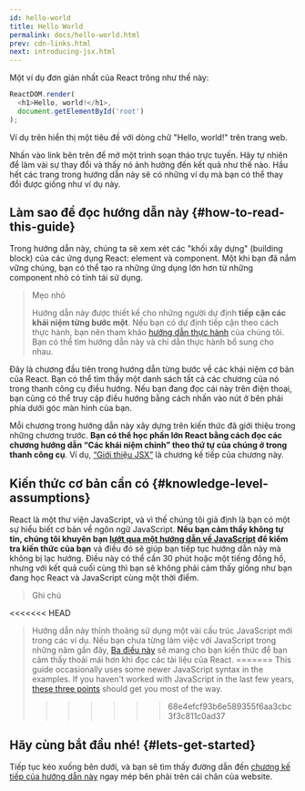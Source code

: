 ```yaml
---
id: hello-world
title: Hello World
permalink: docs/hello-world.html
prev: cdn-links.html
next: introducing-jsx.html
---
```


Một ví dụ đơn giản nhất của React trông như thế này:

```js
ReactDOM.render(
  <h1>Hello, world!</h1>,
  document.getElementById('root')
);
```

Ví dụ trên hiển thị một tiêu đề với dòng chữ "Hello, world!" trên trang web.

[](codepen://hello-world)

Nhấn vào link bên trên để mở một trình soạn thảo trực tuyến. Hãy tự nhiên để làm vài sự thay đổi và thấy nó ảnh hưởng đến kết quả như thế nào. Hầu hết các trang trong hướng dẫn này sẽ có những ví dụ mà bạn có thể thay đổi được giống như ví dụ này.


## Làm sao để đọc hướng dẫn này {#how-to-read-this-guide}

Trong hướng dẫn này, chúng ta sẽ xem xét các "khối xây dựng" (building block) của các ứng dụng React: element và component. Một khi bạn đã nắm vững chúng, bạn có thể tạo ra những ứng dụng lớn hơn từ những component nhỏ có tính tái sử dụng.

>Mẹo nhỏ
>
>Hướng dẫn này được thiết kế cho những người dự định **tiếp cận các khái niệm từng bước một**. Nếu bạn có dự định tiếp cận theo cách thực hành, bạn nên tham khảo [hướng dẫn thực hành](/tutorial/tutorial.html) của chúng tôi. Bạn có thể tìm hướng dẫn này và chỉ dẫn thực hành bổ sung cho nhau.

Đây là chương đầu tiên trong hướng dẫn từng bước về các khái niệm cơ bản của React. Bạn có thể tìm thấy một danh sách tất cả các chương của nó trong thanh công cụ điều hướng. Nếu bạn đang đọc cái này trên điện thoại, bạn cũng có thể truy cập điều hướng bằng cách nhấn vào nút ở bên phải phía dưới góc màn hình của bạn.

Mỗi chương trong hướng dẫn này xây dựng trên kiến thức đã giới thiệu trong những chương trước. **Bạn có thể học phần lớn React bằng cách đọc các chương hướng dẫn “Các khái niệm chính” theo thứ tự của chúng ở trong thanh công cụ**. Ví dụ, [“Giới thiệu JSX”](/docs/introducing-jsx.html) là chương kế tiếp của chương này.

## Kiến thức cơ bản cần có {#knowledge-level-assumptions}

React là một thư viện JavaScript, và vì thế chúng tôi giả định là bạn có một sự hiểu biết cơ bản về ngôn ngữ JavaScript. **Nếu bạn cảm thấy không tự tin, chúng tôi khuyên bạn [lướt qua một hướng dẫn về JavaScript](https://developer.mozilla.org/en-US/docs/Web/JavaScript/A_re-introduction_to_JavaScript) để kiểm tra kiến thức của bạn** và điều đó sẽ giúp bạn tiếp tục hướng dẫn này mà không bị lạc hướng. Điều này có thể cần 30 phút hoặc một tiếng đồng hồ, nhưng với kết quả cuối cùng thì bạn sẽ không phải cảm thấy giống như bạn đang học React và JavaScript cùng một thời điểm.

>Ghi chú
>
<<<<<<< HEAD
>Hướng dẫn này thỉnh thoảng sử dụng một vài cấu trúc JavaScript mới trong các ví dụ. Nếu bạn chưa từng làm việc với JavaScript trong những năm gần đây, [Ba điều này](https://gist.github.com/gaearon/683e676101005de0add59e8bb345340c) sẽ mang cho bạn kiến thức để bạn cảm thấy thoải mái hơn khi đọc các tài liệu của React.
=======
>This guide occasionally uses some newer JavaScript syntax in the examples. If you haven't worked with JavaScript in the last few years, [these three points](https://gist.github.com/gaearon/683e676101005de0add59e8bb345340c) should get you most of the way.
>>>>>>> 68e4efcf93b6e589355f6aa3cbc3f3c811c0ad37


## Hãy cùng bắt đầu nhé! {#lets-get-started}

Tiếp tục kéo xuống bên dưới, và bạn sẽ tìm thấy đường dẫn đến [chương kế tiếp của hướng dẫn này](/docs/introducing-jsx.html) ngay mép bên phải trên cái chân của website.


